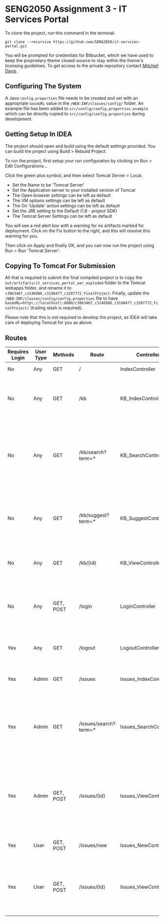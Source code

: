 # SENG2050 Assignment 3 - IT Services Portal

To clone the project, run this command in the terminal:

    git clone --recursive https://github.com/SENG2050/it-services-portal.git

You will be prompted for credentials for Bitbucket, which we have used to keep the proprietary theme closed-source to stay within the theme's licensing guidelines. To get access to the private repository contact [Mitchell Davis](https://github.com/mitchdav).

## Configuring The System

A Java ```config.properties``` file needs to be created and set with an appropriate ```baseURL``` value in the ```/WEB-INF/classes/config/``` folder. An example file has been added to ```src/config/config.properties.example``` which can be directly copied to ```src/config/config.properties``` during development.

## Getting Setup In IDEA

The project should open and build using the default settings provided. You can build the project using Build > Rebuild Project.

To run the project, first setup your run configuration by clicking on Run > Edit Configurations...

Click the green plus symbol, and then select Tomcat Server > Local.

- Set the Name to be 'Tomcat Server'
- Set the Application server to your installed version of Tomcat
- The Open browser settings can be left as default
- The VM options settings can be left as default
- The On 'Update' action settings can be left as default
- Set the JRE setting to the Default (1.8 - project SDK)
- The Tomcat Server Settings can be left as default

You will see a red alert box with a warning for no artifacts marked for deployment. Click on the Fix button to the right, and this will resolve this warning for you.

Then click on Apply and finally OK, and you can now run the project using Run > Run 'Tomcat Server'.

## Copying To Tomcat For Submission

All that is required to submit the final compiled project is to copy the ```out/artifacts/it_services_portal_war_exploded``` folder to the Tomcat webapps folder, and rename it to ```c3063467_c3146986_c3198477_c3207772_FinalProject```. Finally, update the ```/WEB-INF/classes/config/config.properties``` file to have ```baseURL=http\://localhost\:8080/c3063467_c3146986_c3198477_c3207772_FinalProject/``` (trailing slash is required).

Please note that this is not required to develop the project, as IDEA will take care of deploying Tomcat for you as above.

## Routes

| Requires Login | User Type | Methods   | Route                 | Controller              | JSP Path (inside /WEB-INF/jsp) | Purpose                                                                                              |
|----------------|-----------|-----------|-----------------------|-------------------------|--------------------------------|------------------------------------------------------------------------------------------------------|
| No             | Any       | GET       | /                     | IndexController         | N/A                            | Redirects to /kb                                                                                     |
| No             | Any       | GET       | /kb                   | KB_IndexController      | /kb/index.jsp                  | Displays all knowledge base (KB) articles and a search bar                                           |
| No             | Any       | GET       | /kb/search?term=*     | KB_SearchController     | /kb/search.jsp                 | Searches all KB articles for the given term and displays titles and links to them, with a search bar |
| No             | Any       | GET       | /kb/suggest?term=*    | KB_SuggestController    | N/A                            | Searches all KB articles for the given term and returns them in a JSON structure                     |
| No             | Any       | GET       | /kb/{id}              | KB_ViewController       | /kb/view.jsp                   | Allows the user to view the given KB article                                                         |
|                |           |           |                       |                         |                                |                                                                                                      |
| No             | Any       | GET, POST | /login                | LoginController         | /login.jsp                     | Allows the user to login, and then redirect to their previous page                                   |
| Yes            | Any       | GET       | /logout               | LogoutController        | N/A                            | Logs the user out, and then redirects to /                                                           |
|                |           |           |                       |                         |                                |                                                                                                      |
| Yes            | Admin     | GET       | /issues               | Issues_IndexController  | /issues/index.jsp              | Shows the admin a list of all issues                                                                 |
| Yes            | Admin     | GET       | /issues/search?term=* | Issues_SearchController | /issues/search.jsp             | Searches all issues for the given term and displays titles and links to them, with a search bar      |
| Yes            | Admin     | GET, POST | /issues/{id}          | Issues_ViewController   | /issues/view-admin.jsp         | Allows the admin to view the given issue, change state, add comments, mark as KB article, etc        |
|                |           |           |                       |                         |                                |                                                                                                      |
| Yes            | User      | GET, POST | /issues/new           | Issues_NewController    | /issues/new.jsp                | Allows the user to create a new issue                                                                |
| Yes            | User      | GET, POST | /issues/{id}          | Issues_ViewController   | /issues/view-user.jsp          | Allows the user to view the given issue if they created it, add comments                             |
